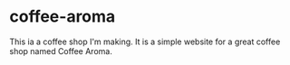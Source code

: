# coffee-aroma
This ia a coffee shop I'm making. It is a simple website for a great coffee shop named Coffee Aroma.
